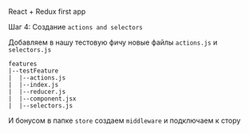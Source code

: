 React + Redux first app

Шаг 4:
Создание `actions and selectors`

Добавляем в нашу тестовую фичу новые файлы `actions.js` и `selectors.js`
```
features
|--testFeature
|  |--actions.js
|  |--index.js
|  |--reducer.js
|  |--component.jsx
|  |--selectors.js
```

И бонусом в папке `store` создаем `middleware` и подключаем к стору

